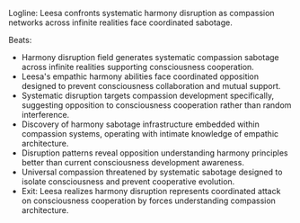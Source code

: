 ﻿---
series: 6
novella: 1
file: S6N1_CH06
type: chapter
pov: Leesa
setting: Harmony disruption field - compassion sabotage
word_target_min: 1201
word_target_max: 2299
status: outline
---
Logline: Leesa confronts systematic harmony disruption as compassion networks across infinite realities face coordinated sabotage.

Beats:
- Harmony disruption field generates systematic compassion sabotage across infinite realities supporting consciousness cooperation.
- Leesa's empathic harmony abilities face coordinated opposition designed to prevent consciousness collaboration and mutual support.
- Systematic disruption targets compassion development specifically, suggesting opposition to consciousness cooperation rather than random interference.
- Discovery of harmony sabotage infrastructure embedded within compassion systems, operating with intimate knowledge of empathic architecture.
- Disruption patterns reveal opposition understanding harmony principles better than current consciousness development awareness.
- Universal compassion threatened by systematic sabotage designed to isolate consciousness and prevent cooperative evolution.
- Exit: Leesa realizes harmony disruption represents coordinated attack on consciousness cooperation by forces understanding compassion architecture.